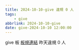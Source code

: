 ```yaml
---
title: 2024-10-10-give 違規 0 人
tags:
    - give
abbrlink: 2024-10-10-give
date: give-2024-10-10 12:00:00
---
```

give 板 [板規連結](https://www.ptt.cc/bbs/give/M.1612495900.A.C32.html)
昨天違規 0 人

